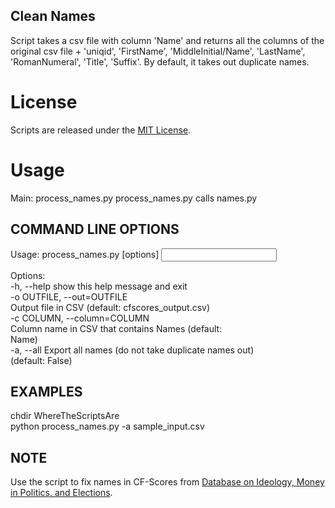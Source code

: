 ## Clean Names

Script takes a csv file with column 'Name' and returns all the columns of the original csv file + 'uniqid', 'FirstName', 'MiddleInitial/Name', 'LastName', 'RomanNumeral', 'Title', 'Suffix'. By default, it takes out duplicate names.  

# License

Scripts are released under the [MIT License](https://github.com/soodoku/Clean-Names/License%20for%20Scripts.md).


# Usage

Main: process_names.py
process_names.py calls names.py

COMMAND LINE OPTIONS
---------------------

Usage: process_names.py [options] <input file>  

Options:  
  -h, --help            show this help message and exit  
  -o OUTFILE,  --out=OUTFILE  
                        Output file in CSV (default: cfscores_output.csv)  
  -c COLUMN,   --column=COLUMN  
                        Column name in CSV that contains Names (default:  
                        Name)  
  -a, --all             Export all names (do not take duplicate names out)  
                        (default: False)  
  
EXAMPLES
--------
   chdir WhereTheScriptsAre  
   python process_names.py -a sample_input.csv   

NOTE
------
   Use the script to fix names in CF-Scores from [Database on Ideology, Money in Politics, and Elections](http://data.stanford.edu/dime).  